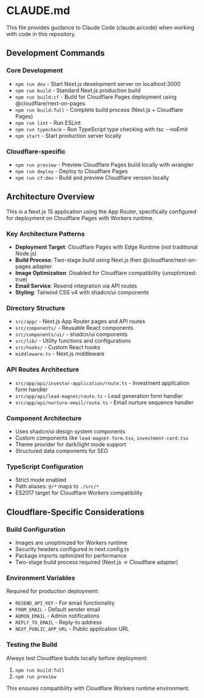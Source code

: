# CLAUDE.md

This file provides guidance to Claude Code (claude.ai/code) when working with code in this repository.

## Development Commands

### Core Development
- `npm run dev` - Start Next.js development server on localhost:3000
- `npm run build` - Standard Next.js production build
- `npm run build:cf` - Build for Cloudflare Pages deployment using @cloudflare/next-on-pages
- `npm run build:full` - Complete build process (Next.js + Cloudflare Pages)
- `npm run lint` - Run ESLint
- `npm run typecheck` - Run TypeScript type checking with tsc --noEmit
- `npm start` - Start production server locally

### Cloudflare-specific
- `npm run preview` - Preview Cloudflare Pages build locally with wrangler
- `npm run deploy` - Deploy to Cloudflare Pages
- `npm run cf:dev` - Build and preview Cloudflare version locally

## Architecture Overview

This is a Next.js 15 application using the App Router, specifically configured for deployment on Cloudflare Pages with Workers runtime.

### Key Architecture Patterns
- **Deployment Target**: Cloudflare Pages with Edge Runtime (not traditional Node.js)
- **Build Process**: Two-stage build using Next.js then @cloudflare/next-on-pages adapter
- **Image Optimization**: Disabled for Cloudflare compatibility (unoptimized: true)
- **Email Service**: Resend integration via API routes
- **Styling**: Tailwind CSS v4 with shadcn/ui components

### Directory Structure
- `src/app/` - Next.js App Router pages and API routes
- `src/components/` - Reusable React components
- `src/components/ui/` - shadcn/ui components
- `src/lib/` - Utility functions and configurations
- `src/hooks/` - Custom React hooks
- `middleware.ts` - Next.js middleware

### API Routes Architecture
- `src/app/api/investor-application/route.ts` - Investment application form handler
- `src/app/api/lead-magnet/route.ts` - Lead generation form handler
- `src/app/api/nurture-email/route.ts` - Email nurture sequence handler

### Component Architecture
- Uses shadcn/ui design system components
- Custom components like `lead-magnet-form.tsx`, `investment-card.tsx`
- Theme provider for dark/light mode support
- Structured data components for SEO

### TypeScript Configuration
- Strict mode enabled
- Path aliases: `@/*` maps to `./src/*`
- ES2017 target for Cloudflare Workers compatibility

## Cloudflare-Specific Considerations

### Build Configuration
- Images are unoptimized for Workers runtime
- Security headers configured in next.config.ts
- Package imports optimized for performance
- Two-stage build process required (Next.js → Cloudflare adapter)

### Environment Variables
Required for production deployment:
- `RESEND_API_KEY` - For email functionality
- `FROM_EMAIL` - Default sender email
- `ADMIN_EMAIL` - Admin notifications
- `REPLY_TO_EMAIL` - Reply-to address
- `NEXT_PUBLIC_APP_URL` - Public application URL

### Testing the Build
Always test Cloudflare builds locally before deployment:
1. `npm run build:full`
2. `npm run preview`

This ensures compatibility with Cloudflare Workers runtime environment.